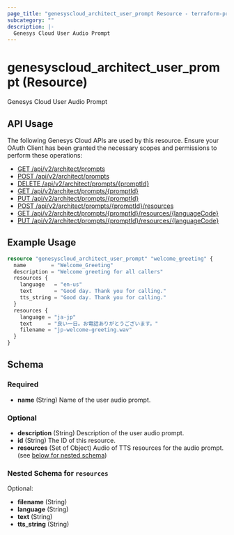 ```yaml
---
page_title: "genesyscloud_architect_user_prompt Resource - terraform-provider-genesyscloud"
subcategory: ""
description: |-
  Genesys Cloud User Audio Prompt
---
```

# genesyscloud_architect_user_prompt (Resource)

Genesys Cloud User Audio Prompt

## API Usage
The following Genesys Cloud APIs are used by this resource. Ensure your OAuth Client has been granted the necessary scopes and permissions to perform these operations:

* [GET /api/v2/architect/prompts](https://developer.genesys.cloud/api/rest/v2/architect/#get-api-v2-architect-prompts)
* [POST /api/v2/architect/prompts](https://developer.genesys.cloud/api/rest/v2/architect/#post-api-v2-architect-prompts)
* [DELETE /api/v2/architect/prompts/{promptId}](https://developer.genesys.cloud/api/rest/v2/architect/#delete-api-v2-architect-prompts--promptId-)
* [GET /api/v2/architect/prompts/{promptId}](https://developer.genesys.cloud/api/rest/v2/architect/#get-api-v2-architect-prompts--promptId-)
* [PUT /api/v2/architect/prompts/{promptId}](https://developer.genesys.cloud/api/rest/v2/architect/#put-api-v2-architect-prompts--promptId-)
* [POST /api/v2/architect/prompts/{promptId}/resources](https://developer.genesys.cloud/api/rest/v2/architect/#post-api-v2-architect-prompts--promptId--resources)
* [GET /api/v2/architect/prompts/{promptId}/resources/{languageCode}](https://developer.genesys.cloud/api/rest/v2/architect/#get-api-v2-architect-prompts--promptId--resources--languageCode-)
* [PUT /api/v2/architect/prompts/{promptId}/resources/{languageCode}](https://developer.genesys.cloud/api/rest/v2/architect/#put-api-v2-architect-prompts--promptId--resources--languageCode-)

## Example Usage

```terraform
resource "genesyscloud_architect_user_prompt" "welcome_greeting" {
  name        = "Welcome_Greeting"
  description = "Welcome greeting for all callers"
  resources {
    language   = "en-us"
    text       = "Good day. Thank you for calling."
    tts_string = "Good day. Thank you for calling."
  }
  resources {
    language = "ja-jp"
    text     = "良い一日。お電話ありがとうございます。"
    filename = "jp-welcome-greeting.wav"
  }
}
```

<!-- schema generated by tfplugindocs -->
## Schema

### Required

- **name** (String) Name of the user audio prompt.

### Optional

- **description** (String) Description of the user audio prompt.
- **id** (String) The ID of this resource.
- **resources** (Set of Object) Audio of TTS resources for the audio prompt. (see [below for nested schema](#nestedatt--resources))

<a id="nestedatt--resources"></a>
### Nested Schema for `resources`

Optional:

- **filename** (String)
- **language** (String)
- **text** (String)
- **tts_string** (String)

